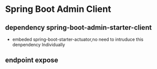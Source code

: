 # Spring Boot Admin Client

## dependency spring-boot-admin-starter-client
* embeded spring-boot-starter-actuator,no need to intruduce this denpendency Individually

## endpoint expose 
```yaml

```
